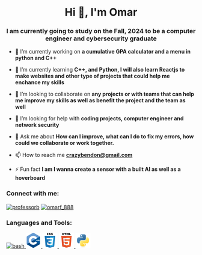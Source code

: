 <h1 align="center">Hi 👋, I'm Omar</h1>
<h3 align="center">I am currently going to study on the Fall, 2024 to be a computer engineer and cybersecurity graduate</h3>

- 🔭 I’m currently working on **a cumulative GPA calculator and a menu in python and C++**

- 🌱 I’m currently learning **C++, and Python, I will also learn Reactjs to make websites and other type of projects that could help me enchance my skills**

- 👯 I’m looking to collaborate on **any projects or with teams that can help me improve my skills as well as benefit the project and the team as well**

- 🤝 I’m looking for help with **coding projects, computer engineer and network security**

- 💬 Ask me about **How can I improve, what can I do to fix my errors, how could we collaborate or work together.**

- 📫 How to reach me **crazybendon@gmail.com**

- ⚡ Fun fact **I am I wanna create a sensor with a built AI as well as a hoverboard**

<h3 align="left">Connect with me:</h3>
<p align="left">
<a href="https://stackoverflow.com/users/professorb" target="blank"><img align="center" src="https://raw.githubusercontent.com/rahuldkjain/github-profile-readme-generator/master/src/images/icons/Social/stack-overflow.svg" alt="professorb" height="30" width="40" /></a>
<a href="https://instagram.com/omarf_888" target="blank"><img align="center" src="https://raw.githubusercontent.com/rahuldkjain/github-profile-readme-generator/master/src/images/icons/Social/instagram.svg" alt="omarf_888" height="30" width="40" /></a>
</p>

<h3 align="left">Languages and Tools:</h3>
<p align="left"> <a href="https://www.gnu.org/software/bash/" target="_blank" rel="noreferrer"> <img src="https://www.vectorlogo.zone/logos/gnu_bash/gnu_bash-icon.svg" alt="bash" width="40" height="40"/> </a> <a href="https://www.w3schools.com/cpp/" target="_blank" rel="noreferrer"> <img src="https://raw.githubusercontent.com/devicons/devicon/master/icons/cplusplus/cplusplus-original.svg" alt="cplusplus" width="40" height="40"/> </a> <a href="https://www.w3schools.com/css/" target="_blank" rel="noreferrer"> <img src="https://raw.githubusercontent.com/devicons/devicon/master/icons/css3/css3-original-wordmark.svg" alt="css3" width="40" height="40"/> </a> <a href="https://www.w3.org/html/" target="_blank" rel="noreferrer"> <img src="https://raw.githubusercontent.com/devicons/devicon/master/icons/html5/html5-original-wordmark.svg" alt="html5" width="40" height="40"/> </a> <a href="https://www.python.org" target="_blank" rel="noreferrer"> <img src="https://raw.githubusercontent.com/devicons/devicon/master/icons/python/python-original.svg" alt="python" width="40" height="40"/> </a> </p>
